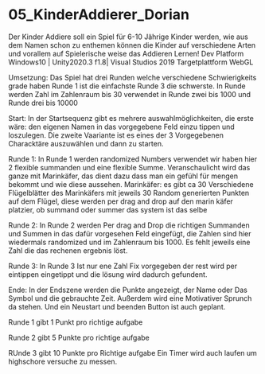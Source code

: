 # 05_KinderAddierer_Dorian

Der Kinder Addiere soll ein Spiel für 6-10 Jährige Kinder werden, wie aus dem Namen schon zu enthemen können die Kinder auf verschiedene Arten und vorallem auf Spielerische weise das Addieren Lernen!
Dev Platform Windows10 | Unity2020.3 f1.8| Visual Studios 2019
Targetplattform WebGL


Umsetzung: Das Spiel hat drei Runden welche verschiedene Schwierigkeits grade haben Runde 1 ist die einfachste Runde 3 die schwerste. In Runde werden Zahl im Zahlenraum bis 30 verwendet in Runde zwei bis 1000 und Runde drei bis 10000

Start:
In der Startsequenz gibt es mehrere auswahlmöglichkeiten, die erste wäre: den eigenen Namen in das vorgegebene Feld einzu tippen und loszulegen.
Die zweite Vaariante ist es eines der 3 Vorgegebenen Characktäre auszuwählen und dann zu starten.

Runde 1: In Runde 1 werden randomized Numbers verwendet wir haben hier 2 flexible summanden und eine flexible Summe. Veranschaulicht wird das ganze mit Marinkäfer, das dient dazu dass man ein gefühl für mengen bekommt und wie diese aussehen. 
  Marinkäfer: es gibt ca 30 Verschiedene Flügelblätter des Marinkäfers mit jeweils 30 Random generierten Punkten auf dem Flügel, diese werden per drag and drop auf den     marin käfer platzier, ob summand oder summer das system ist das selbe
  
  
Runde 2: In Runde 2 werden Per drag and Drop die richtigen Summanden und Summen in das dafür vorgesehen Feld eingefügt, die Zahlen sind hier wiedermals randomized und im Zahlenraum bis 1000. Es fehlt jeweils eine Zahl die das rechenen ergebnis löst.

Runde 3: In Runde 3 Ist nur ene Zahl Fix vorgegeben der rest wird per eintippen eingetippt und die lösung wird dadurch gefundent.

Ende: In der Endszene werden die Punkte angezeigt, der Name oder Das Symbol und die gebrauchte Zeit. Außerdem wird eine Motivativer Sprunch da stehen. Und ein Neustart und beenden Button ist auch geplant.


Runde 1 gibt 1 Punkt pro richtige aufgabe

Runde 2 gibt 5 Punkte pro richtige aufgabe

RUnde 3 gibt 10 Punkte pro Richtige aufgabe
Ein Timer wird auch laufen um highschore versuche zu messen.
